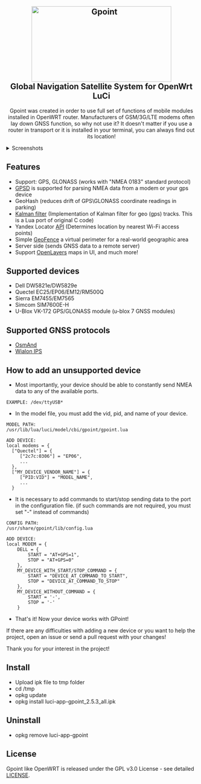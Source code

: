 <h2 align="center">
 <img src="https://github.com/Kodo-kakaku/luci-app-gpoint/blob/main/Images/logo.png" alt="Gpoint" height="200" width="370">
  <br>Global Navigation Satellite System for OpenWrt LuCi<br>
</h2>

<p align="center">Gpoint was created in order to use full set of functions of mobile modules installed in OpenWRT router.
Manufacturers of GSM/3G/LTE modems often lay down GNSS function, so why not use it?
It doesn't matter if you use a router in transport or it is installed in your terminal, you can always find out its location!</p>
<details>
   <summary>Screenshots</summary>
   <img src="https://github.com/Kodo-kakaku/luci-app-gpoint/blob/main/Images/overview_wait.png" alt="overview_wait">
   <img src="https://github.com/Kodo-kakaku/luci-app-gpoint/blob/main/Images/overview.png" alt="overview">
   <img src="https://github.com/Kodo-kakaku/luci-app-gpoint/blob/main/Images/settings.png" alt="overview">
</details>

## Features
- Support: GPS, GLONASS (works with "NMEA 0183" standard protocol)
- [GPSD](https://gpsd.io) is supported for parsing NMEA data from a modem or your gps device
- GeoHash (reduces drift of GPS\GLONASS coordinate readings in parking)
- [Kalman filter](https://github.com/lacker/ikalman) (Implementation of Kalman filter for geo (gps) tracks. This is a Lua port of original C code)
- Yandex Locator [API](https://yandex.ru/dev/locator/) (Determines location by nearest Wi-Fi access points)
- Simple [GeoFence](https://en.wikipedia.org/wiki/Geo-fence) a virtual perimeter for a real-world geographic area
- Server side (sends GNSS data to a remote server)
- Support [OpenLayers](https://openlayers.org/) maps in UI, and much more!

## Supported devices
- Dell DW5821e/DW5829e
- Quectel EC25/EP06/EM12/RM500Q 
- Sierra EM7455/EM7565
- Simcom SIM7600E-H
- U-Blox VK-172 GPS/GLONASS module (u-blox 7 GNSS modules)

## Supported GNSS protocols
- [OsmAnd](https://www.traccar.org/osmand/)
- [Wialon IPS](https://gurtam.com/ru/gps-hardware/soft/wialon-ips)

## How to add an unsupported device
- Most importantly, your device should be able to constantly send 
NMEA data to any of the available ports.
```
EXAMPLE: /dev/ttyUSB*
```
- In the model file, you must add the vid, pid, and name of your device.

```
MODEL PATH: 
/usr/lib/lua/luci/model/cbi/gpoint/gpoint.lua

ADD DEVICE: 
local modems = {
  ["Quectel"] = {
     ["2c7c:0306"] = "EP06",
     ...
  },
  ["MY_DEVICE_VENDOR_NAME"] = {
     ["PID:VID"] = "MODEL_NAME",
     ...
  }
```
- It is necessary to add commands to start/stop sending data to the port in the configuration file.
(if such commands are not required, you must set "-" instead of commands)

```
CONFIG PATH:
/usr/share/gpoint/lib/config.lua

ADD DEVICE:
local MODEM = {
    DELL = {
        START = "AT+GPS=1",
        STOP = "AT+GPS=0"
    },
    MY_DEVICE_WITH_START/STOP_COMMAND = {
        START = "DEVICE_AT_COMMAND_TO_START",
        STOP = "DEVICE_AT_COMMAND_TO_STOP"
    },
    MY_DEVICE_WITHOUT_COMMAND = {
        START = '-',
        STOP = '-'
    }
```

- That's it! Now your device works with GPoint! 

If there are any difficulties with adding a new device or you want to help the project,
open an issue or send a pull request with your changes!

Thank you for your interest in the project!

## Install
- Upload ipk file to tmp folder
- cd /tmp
- opkg update
- opkg install luci-app-gpoint_2.5.3_all.ipk

## Uninstall
- opkg remove luci-app-gpoint

## License  
Gpoint like OpenWRT is released under the GPL v3.0 License - see detailed [LICENSE](https://github.com/Kodo-kakaku/luci-app-gpoint/blob/main/LICENSE).
